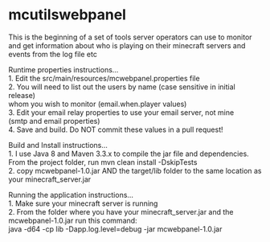# mcutilswebpanel
This is the beginning of a set of tools server operators can use to monitor
and get information about who is playing on their minecraft servers and 
events from the log file etc

Runtime properties instructions...
<br />1. Edit the src/main/resources/mcwebpanel.properties file
<br />2. You will need to list out the users by name (case sensitive in initial release)
   <br />whom you wish to monitor (email.when.player values)
<br />3. Edit your email relay properties to use your email server, not mine
   <br />(smtp and email properties)
<br />4. Save and build. Do NOT commit these values in a pull request!

Build and Install instructions...
<br />1. I use Java 8 and Maven 3.3.x to compile the jar file and dependencies.
   <br />From the project folder, run mvn clean install -DskipTests
<br />2. copy mcwebpanel-1.0.jar AND the target/lib folder to the same location as your minecraft_server.jar

Running the application instructions...
<br />1. Make sure your minecraft server is running
<br />2. From the folder where you have your minecraft_server.jar and the mcwebpanel-1.0.jar run this command:
   <br />java -d64 -cp lib -Dapp.log.level=debug -jar mcwebpanel-1.0.jar
   
